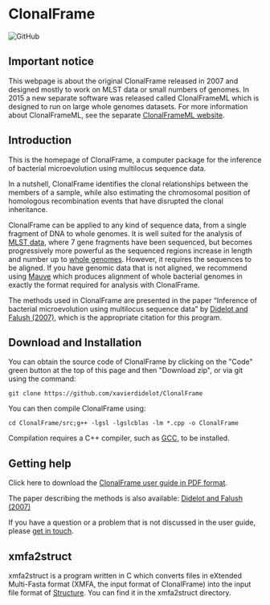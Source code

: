 # ClonalFrame

![GitHub](https://img.shields.io/github/license/xavierdidelot/ClonalFrame)

<h2>Important notice</h2>
<p>This webpage is about the original ClonalFrame released in 2007 and designed mostly to work on MLST data or small numbers of genomes. In 2015 a new separate software was released called ClonalFrameML which is designed to run on large whole genomes datasets. For more information about ClonalFrameML, see the separate <a href="https://github.com/xavierdidelot/ClonalFrameML">ClonalFrameML website</a>.</p>

<h2>Introduction</h2>
<p>This is the homepage of ClonalFrame, a computer package for the inference of bacterial microevolution using multilocus sequence data.</p>
<p>In a nutshell, ClonalFrame identifies the clonal relationships between the members of a sample, while also estimating the chromosomal position of homologous recombination events that have disrupted the clonal inheritance.</p>
<p>ClonalFrame can be applied to any kind of sequence data, from a single fragment of DNA to whole genomes. It is well suited for the analysis of <a href="http://pubmlst.org/">MLST data</a>, where 7 gene fragments have been sequenced, but becomes progressively more powerful as the sequenced regions increase in length and number up to <a href="http://www.genomesonline.org/">whole genomes</a>. However, it requires the sequences to be aligned. If you have genomic data that is not aligned, we recommend using <a href="http://gel.ahabs.wisc.edu/mauve/">Mauve</a> which produces alignment of whole bacterial genomes in exactly the format required for analysis with ClonalFrame.</p>
<p>The methods used in ClonalFrame are presented in the paper “Inference of bacterial microevolution using multilocus sequence data” by <a href="http://www.genetics.org/cgi/content/abstract/175/3/1251">Didelot and Falush (2007)</a>, which is the appropriate citation for this program.</p>

<h2>Download and Installation</h2>
You can obtain the source code of ClonalFrame by clicking on the "Code" green button at the top of this page and then "Download zip", or via git using the command:

```
git clone https://github.com/xavierdidelot/ClonalFrame
```

You can then compile ClonalFrame using:
```
cd ClonalFrame/src;g++ -lgsl -lgslcblas -lm *.cpp -o ClonalFrame
```

Compilation requires a C++ compiler, such as [GCC](https://gcc.gnu.org/), to be installed. 


<h2>Getting help</h2>
<p>Click here to download the <a href="https://github.com/xavierdidelot/ClonalFrame/raw/main/doc/clonalframe-userguide.pdf">ClonalFrame user guide in PDF format</a>. 
<p>The paper describing the methods is also available: <a href="http://www.genetics.org/cgi/content/abstract/175/3/1251">Didelot and Falush (2007)</a></p>
<p>If you have a question or a problem that is not discussed in the user guide, please <a href="http://xavierdidelot.github.io/contact.html">get in touch</a>.</p>



<h2>xmfa2struct</h2>
<p>xmfa2struct is a program written in C which converts files in eXtended Multi-Fasta format (XMFA, the input format of ClonalFrame) into the input file format of <a href="https://web.stanford.edu/group/pritchardlab/structure.html">Structure</a>. You can find it in the xmfa2struct directory.</p>
